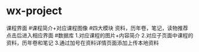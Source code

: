# wx-project
课程界面
#课程简介+对应课程图像
#四大模块
资料，历年卷，笔记，读物推荐
点击后进入相应界面
#数据库
1.对应课程的图片+内容简介
2.对应子页面中课程的资料，历年卷和笔记
3.通过加号在资料详情页面添加上传本地资料